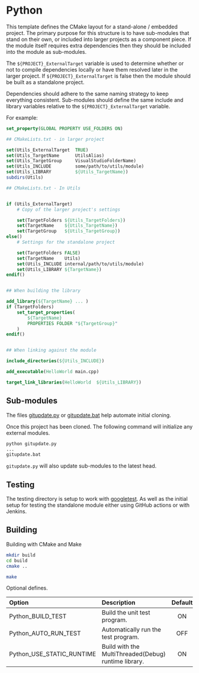 # Python

This template defines the CMake layout for a stand-alone / embedded project. The primary purpose for this structure is to have sub-modules that stand on their own, or included into larger projects as a component piece. If the module itself requires extra dependencies then they should be included into the module as sub-modules. 

The `${PROJECT}_ExternalTarget` variable is used to determine whether or not to compile dependencies locally or have them resolved later in the larger project. If `${PROJECT}_ExternalTarget` is false then the module should be built as a standalone project. 

Dependencies should adhere to the same naming strategy to keep everything consistent. Sub-modules should define the same include and library variables relative to the `${PROJECT}_ExternalTarget` variable.

For example:

```cmake
set_property(GLOBAL PROPERTY USE_FOLDERS ON)

## CMakeLists.txt - in larger project

set(Utils_ExternalTarget  TRUE)
set(Utils_TargetName      UtilsAlias)
set(Utils_TargetGroup     VisualStudioFolderName)
set(Utils_INCLUDE         some/path/to/utils/module)
set(Utils_LIBRARY         ${Utils_TargetName})
subdirs(Utils)

## CMakeLists.txt - In Utils


if (Utils_ExternalTarget)
    # Copy of the larger project's settings

    set(TargetFolders ${Utils_TargetFolders})
    set(TargetName    ${Utils_TargetName})
    set(TargetGroup   ${Utils_TargetGroup})
else()
    # Settings for the standalone project

    set(TargetFolders FALSE)
    set(TargetName    Utils)
    set(Utils_INCLUDE internal/path/to/utils/module)
    set(Utils_LIBRARY ${TargetName})
endif()


## When building the library 

add_library(${TargetName} ... )
if (TargetFolders)
    set_target_properties(
        ${TargetName} 
        PROPERTIES FOLDER "${TargetGroup}"
    )
endif()


## When linking against the module

include_directories(${Utils_INCLUDE})

add_executable(HelloWorld main.cpp)

target_link_libraries(HelloWorld  ${Utils_LIBRARY})
```

## Sub-modules

The files [gitupdate.py](gitupdate.py) or [gitupdate.bat](gitupdate.bat) help automate initial cloning.

Once this project has been cloned. The following command will initialize any external modules.

```txt
python gitupdate.py 
...
gitupdate.bat 
```

`gitupdate.py` will also update sub-modules to the latest head. 

## Testing

The testing directory is setup to work with [googletest](https://github.com/google/googletest). As well as the initial setup for testing the standalone module either using GitHub actions or with Jenkins.

## Building

Building with CMake and Make

```sh
mkdir build
cd build
cmake ..

make
```

Optional defines.

| Option                      | Description                                          | Default |
|:----------------------------|:-----------------------------------------------------|:-------:|
| Python_BUILD_TEST         | Build the unit test program.                         |   ON    |
| Python_AUTO_RUN_TEST      | Automatically run the test program.                  |   OFF   |
| Python_USE_STATIC_RUNTIME | Build with the MultiThreaded(Debug) runtime library. |   ON    |
